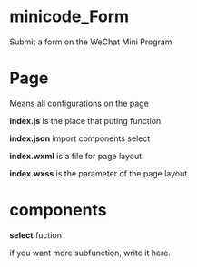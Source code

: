 # minicode_Form

Submit a form on the WeChat Mini Program
# Page

Means all configurations on the page 

**index.js** is the place that puting function

**index.json** import components select

**index.wxml** is a file for page layout

**index.wxss** is the parameter of the page layout

# components

**select** fuction

if you want more subfunction, write it here.
